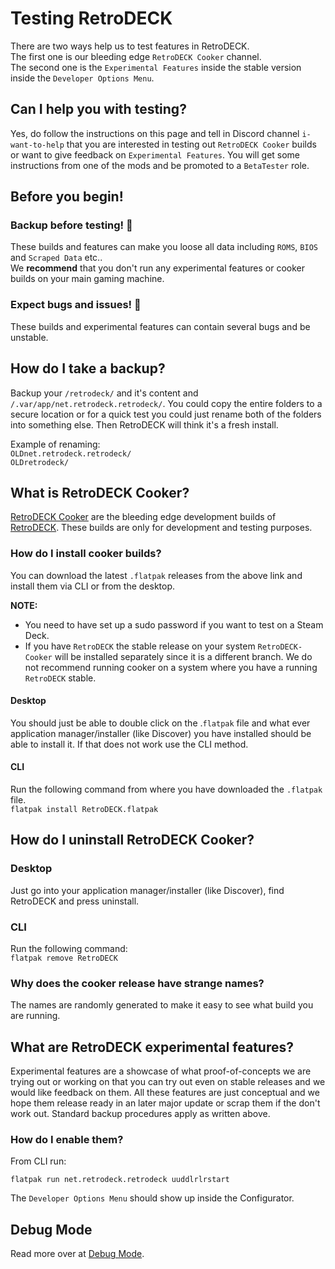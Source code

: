 # Testing RetroDECK

There are two ways help us to test features in RetroDECK.<br>
The first one is our bleeding edge `RetroDECK Cooker` channel.<br>
The second one is the `Experimental Features` inside the stable version inside the `Developer Options Menu`.

## Can I help you with testing?
Yes, do follow the instructions on this page and tell in Discord channel `i-want-to-help` that you are interested in testing out `RetroDECK Cooker`  builds or want to give feedback on `Experimental Features`.
You will get some instructions from one of the mods and be promoted to a `BetaTester` role.


## Before you begin!

### Backup before testing! 🛑
These builds and features can make you loose all data including `ROMS`, `BIOS` and `Scraped Data` etc..<br>
We **recommend** that you don't run any experimental features or cooker builds on your main gaming machine.

### Expect bugs and issues! 🛑
These builds and experimental features can contain several bugs and be unstable.

## How do I take a backup?

Backup your `/retrodeck/` and it's content and `/.var/app/net.retrodeck.retrodeck/`.
You could copy the entire folders to a secure location or for a quick test you could just rename both of the folders into something else.
Then RetroDECK will think it's a fresh install.

Example of renaming:<br>
`OLDnet.retrodeck.retrodeck/`<br>
`OLDretrodeck/`


## What is RetroDECK Cooker?
[RetroDECK Cooker](https://github.com/XargonWan/RetroDECK-cooker) are the bleeding edge development builds of [RetroDECK](https://github.com/XargonWan/RetroDECK). These builds are only for development and testing purposes.

### How do I install cooker builds?
You can download the latest `.flatpak` releases from the above link and install them via CLI or from the desktop.

**NOTE:**
* You need to have set up a sudo password if you want to test on a Steam Deck.
* If you have `RetroDECK` the stable release on your system `RetroDECK-Cooker` will be installed separately since it is a different branch. We do not recommend running cooker on a system where you have a running `RetroDECK` stable.

#### Desktop

You should just be able to double click on the .`flatpak` file and what ever application manager/installer (like Discover) you have installed should be able to install it. If that does not work use the CLI method.

#### CLI

Run the following command from where you have downloaded the `.flatpak` file. <br>
`flatpak install RetroDECK.flatpak`


## How do I uninstall RetroDECK Cooker?

### Desktop
Just go into your application manager/installer (like Discover), find RetroDECK and press uninstall.


### CLI

Run the following command: <br>
`flatpak remove RetroDECK`


### Why does the cooker release have strange names?
The names are randomly generated to make it easy to see what build you are running.

## What are RetroDECK experimental features?
Experimental features are a showcase of what proof-of-concepts we are trying out or working on that you can try out even on stable releases and we would like feedback on them. All these features are just conceptual and we hope them release ready in an later major update or scrap them if the don't work out.
Standard backup procedures apply as written above.

### How do I enable them?

From CLI run:

`flatpak run net.retrodeck.retrodeck uuddlrlrstart`

The `Developer Options Menu` should show up inside the Configurator.

## Debug Mode

Read more over at [Debug Mode](../general/debug-mode.md).
